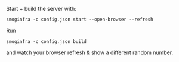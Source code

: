 
Start + build the server with:

```
smoginfra -c config.json start --open-browser --refresh
```

Run

```
smoginfra -c config.json build
```

and watch your browser refresh & show a different random number.
